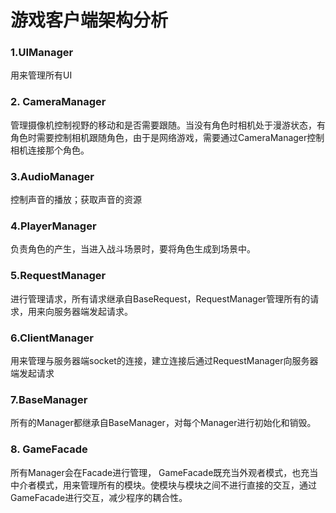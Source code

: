 # 游戏客户端架构分析

### 1.UIManager

用来管理所有UI

### 2. CameraManager

管理摄像机控制视野的移动和是否需要跟随。当没有角色时相机处于漫游状态，有角色时需要控制相机跟随角色，由于是网络游戏，需要通过CameraManager控制相机连接那个角色。

### 3.AudioManager 

控制声音的播放；获取声音的资源

### 4.PlayerManager

负责角色的产生，当进入战斗场景时，要将角色生成到场景中。

### 5.RequestManager

进行管理请求，所有请求继承自BaseRequest，RequestManager管理所有的请求，用来向服务器端发起请求。

### 6.ClientManager

用来管理与服务器端socket的连接，建立连接后通过RequestManager向服务器端发起请求

### 7.BaseManager

所有的Manager都继承自BaseManager，对每个Manager进行初始化和销毁。

### 8. GameFacade

所有Manager会在Facade进行管理， GameFacade既充当外观者模式，也充当中介者模式，用来管理所有的模块。使模块与模块之间不进行直接的交互，通过GameFacade进行交互，减少程序的耦合性。